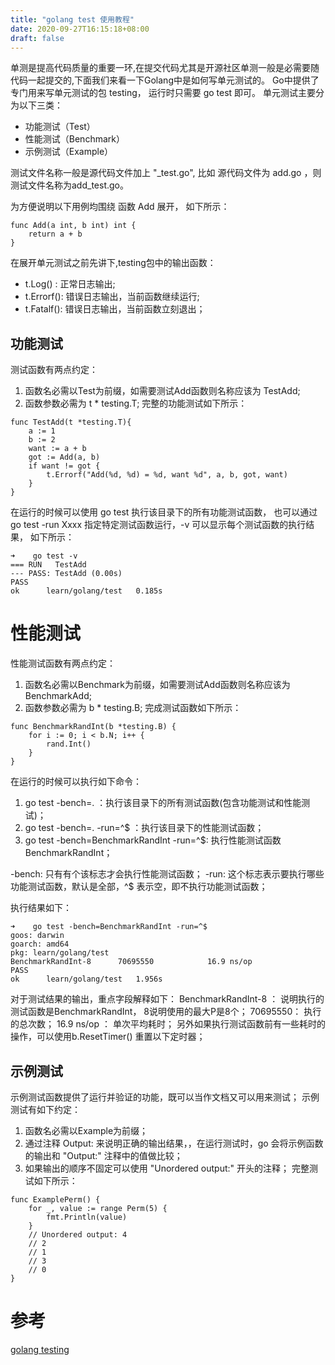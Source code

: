 ```yaml
---
title: "golang test 使用教程"
date: 2020-09-27T16:15:18+08:00
draft: false
---
```


单测是提高代码质量的重要一环,在提交代码尤其是开源社区单测一般是必需要随代码一起提交的,下面我们来看一下Golang中是如何写单元测试的。
Go中提供了专门用来写单元测试的包 testing， 运行时只需要 go test  即可。
单元测试主要分为以下三类：
- 功能测试（Test）
- 性能测试（Benchmark）
- 示例测试（Example）

测试文件名称一般是源代码文件加上 "_test.go", 比如 源代码文件为 add.go ，则测试文件名称为add_test.go。

为方便说明以下用例均围绕 函数 Add 展开， 如下所示：
```golang
func Add(a int, b int) int {
    return a + b 
}
```

在展开单元测试之前先讲下,testing包中的输出函数：
-  t.Log() :  正常日志输出;
-  t.Errorf():  错误日志输出，当前函数继续运行;
-  t.Fatalf():  错误日志输出，当前函数立刻退出；

## 功能测试
测试函数有两点约定：
1. 函数名必需以Test为前缀，如需要测试Add函数则名称应该为
TestAdd;
2. 函数参数必需为 t * testing.T;
完整的功能测试如下所示：
```golang
func TestAdd(t *testing.T){
    a := 1
    b := 2 
    want := a + b 
    got := Add(a, b)
    if want != got {
        t.Errorf("Add(%d, %d) = %d, want %d", a, b, got, want)
    }
}
```
在运行的时候可以使用 go test 执行该目录下的所有功能测试函数， 也可以通过 go test -run Xxxx 指定特定测试函数运行，-v 可以显示每个测试函数的执行结果， 如下所示：

```shell
➜    go test -v
=== RUN   TestAdd
--- PASS: TestAdd (0.00s)
PASS
ok  	learn/golang/test	0.185s
```

# 性能测试
性能测试函数有两点约定：
1. 函数名必需以Benchmark为前缀，如需要测试Add函数则名称应该为
BenchmarkAdd;
2. 函数参数必需为 b * testing.B;
完成测试函数如下所示：
```golang
func BenchmarkRandInt(b *testing.B) {
	for i := 0; i < b.N; i++ {
		rand.Int()
	}
}
```
在运行的时候可以执行如下命令：
1. go test -bench=.  ：执行该目录下的所有测试函数(包含功能测试和性能测试)；
2. go test -bench=.  -run=^$  ：执行该目录下的性能测试函数；
3. go test -bench=BenchmarkRandInt -run=^$: 执行性能测试函数BenchmarkRandInt；

-bench: 只有有个该标志才会执行性能测试函数；
-run: 这个标志表示要执行哪些功能测试函数，默认是全部，^$ 表示空，即不执行功能测试函数；

执行结果如下：
```sbtshell
➜    go test -bench=BenchmarkRandInt -run=^$
goos: darwin
goarch: amd64
pkg: learn/golang/test
BenchmarkRandInt-8   	70695550	        16.9 ns/op
PASS
ok  	learn/golang/test	1.956s
```
对于测试结果的输出，重点字段解释如下：
BenchmarkRandInt-8 ： 说明执行的测试函数是BenchmarkRandInt， 8说明使用的最大P是8个；
70695550： 执行的总次数；
16.9 ns/op ： 单次平均耗时；
另外如果执行测试函数前有一些耗时的操作，可以使用b.ResetTimer() 重置以下定时器；

## 示例测试
示例测试函数提供了运行并验证的功能，既可以当作文档又可以用来测试；
示例测试有如下约定：
1. 函数名必需以Example为前缀；
2. 通过注释 Output: 来说明正确的输出结果，，在运行测试时，go 会将示例函数的输出和 "Output:" 注释中的值做比较；
3. 如果输出的顺序不固定可以使用 "Unordered output:" 开头的注释；
完整测试如下所示：
```golang
func ExamplePerm() {
    for _, value := range Perm(5) {
        fmt.Println(value)
    }
    // Unordered output: 4
    // 2
    // 1
    // 3
    // 0
}
```


# 参考
[golang testing](https://golang.org/pkg/testing/)
 




